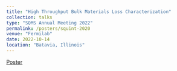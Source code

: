 ```yaml
---
title: "High Throughput Bulk Materials Loss Characterization"
collection: talks
type: "SQMS Annual Meeting 2022"
permalink: /posters/squint-2020
venue: "Fermilab"
date: 2022-10-14
location: "Batavia, Illinois"
---
```


[Poster](https://nmaterise.github.io/files/nrm_sqms_mtg_poster_221014.pdf)

